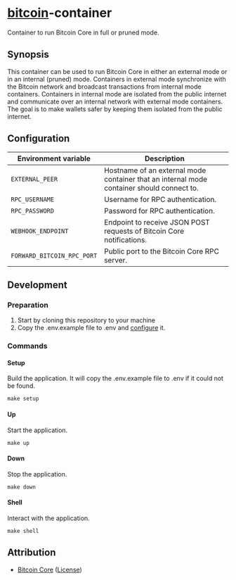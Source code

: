 # [bitcoin][Bitcoin Core]-container

Container to run Bitcoin Core in full or pruned mode.

## Synopsis

This container can be used to run Bitcoin Core in either an external mode or in an internal (pruned) mode.
Containers in external mode synchronize with the Bitcoin network and broadcast transactions from internal mode containers.
Containers in internal mode are isolated from the public internet and communicate over an internal network with external mode containers.
The goal is to make wallets safer by keeping them isolated from the public internet.

## Configuration

| Environment variable       | Description                                                                               |
|----------------------------|-------------------------------------------------------------------------------------------|
| `EXTERNAL_PEER`            | Hostname of an external mode container that an internal mode container should connect to. |
| `RPC_USERNAME`             | Username for RPC authentication.                                                          |
| `RPC_PASSWORD`             | Password for RPC authentication.                                                          |
| `WEBHOOK_ENDPOINT`         | Endpoint to receive JSON POST requests of Bitcoin Core notifications.                     |
| `FORWARD_BITCOIN_RPC_PORT` | Public port to the Bitcoin Core RPC server.                                               |

## Development

### Preparation

1. Start by cloning this repository to your machine 
1. Copy the .env.example file to .env and [configure](#configuration) it.

### Commands

#### Setup

Build the application. It will copy the .env.example file to .env if it could not be found.

```shell
make setup
```

#### Up

Start the application.

```shell
make up
```

#### Down

Stop the application.

```shell
make down
```

#### Shell

Interact with the application.

```shell
make shell
```

## Attribution

- [Bitcoin Core] ([License](https://raw.githubusercontent.com/bitcoin/bitcoin/master/COPYING))

[Bitcoin Core]: https://github.com/bitcoin/bitcoin
